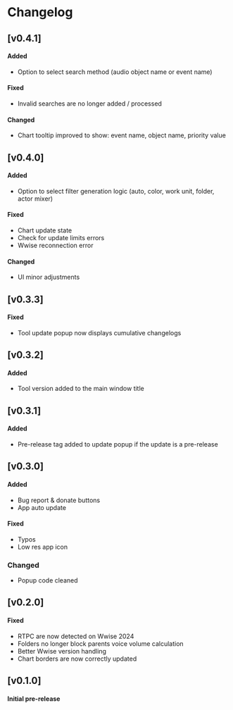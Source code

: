 # Changelog

## [v0.4.1]
#### Added
- Option to select search method (audio object name or event name)

#### Fixed
- Invalid searches are no longer added / processed

#### Changed
- Chart tooltip improved to show: event name, object name, priority value

## [v0.4.0]
#### Added
- Option to select filter generation logic (auto, color, work unit, folder, actor mixer)

#### Fixed
- Chart update state
- Check for update limits errors
- Wwise reconnection error

#### Changed
- UI minor adjustments

## [v0.3.3]
#### Fixed
- Tool update popup now displays cumulative changelogs

## [v0.3.2]
#### Added
- Tool version added to the main window title

## [v0.3.1]
#### Added
- Pre-release tag added to update popup if the update is a pre-release
  
## [v0.3.0]
#### Added
- Bug report & donate buttons
- App auto update

#### Fixed
- Typos
- Low res app icon
  
### Changed
- Popup code cleaned

## [v0.2.0]
#### Fixed
- RTPC are now detected on Wwise 2024
- Folders no longer block parents voice volume calculation
- Better Wwise version handling
- Chart borders are now correctly updated

## [v0.1.0]
#### Initial pre-release
